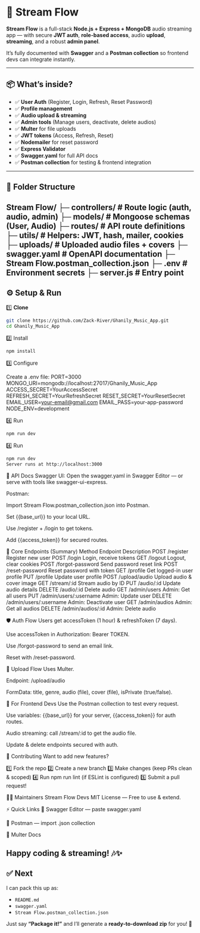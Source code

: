 # 🎵 Stream Flow

**Stream Flow** is a full-stack **Node.js + Express + MongoDB** audio streaming app — with secure **JWT auth**, **role-based access**, audio **upload**, **streaming**, and a robust **admin panel**.

It’s fully documented with **Swagger** and a **Postman collection** so frontend devs can integrate instantly.

---

## 📦 What’s inside?

- ✅ **User Auth** (Register, Login, Refresh, Reset Password)
- ✅ **Profile management**
- ✅ **Audio upload & streaming**
- ✅ **Admin tools** (Manage users, deactivate, delete audios)
- ✅ **Multer** for file uploads
- ✅ **JWT tokens** (Access, Refresh, Reset)
- ✅ **Nodemailer** for reset password
- ✅ **Express Validator**
- ✅ **Swagger.yaml** for full API docs
- ✅ **Postman collection** for testing & frontend integration

---

## 📁 Folder Structure

Stream Flow/
├─ controllers/ # Route logic (auth, audio, admin)
├─ models/ # Mongoose schemas (User, Audio)
├─ routes/ # API route definitions
├─ utils/ # Helpers: JWT, hash, mailer, cookies
├─ uploads/ # Uploaded audio files + covers
├─ swagger.yaml # OpenAPI documentation
├─ Stream Flow.postman_collection.json
├─ .env # Environment secrets
├─ server.js # Entry point
---

## ⚙️ Setup & Run

1️⃣ **Clone**

```bash
git clone https://github.com/Zack-River/Ghanily_Music_App.git
cd Ghanily_Music_App
```
2️⃣ Install

```bash
npm install
```

3️⃣ Configure

Create a .env file:
PORT=3000
MONGO_URI=mongodb://localhost:27017/Ghanily_Music_App
ACCESS_SECRET=YourAccessSecret
REFRESH_SECRET=YourRefreshSecret
RESET_SECRET=YourResetSecret
EMAIL_USER=your-email@gmail.com
EMAIL_PASS=your-app-password
NODE_ENV=development

4️⃣ Run

```bash
npm run dev
```
4️⃣ Run

```bash
npm run dev
Server runs at http://localhost:3000
```

📡 API Docs
Swagger UI: Open the swagger.yaml in Swagger Editor — or serve with tools like swagger-ui-express.

Postman:

Import Stream Flow.postman_collection.json into Postman.

Set {{base_url}} to your local URL.

Use /register + /login to get tokens.

Add {{access_token}} for secured routes.

📂 Core Endpoints (Summary)
Method	Endpoint	Description
POST	/register	Register new user
POST	/login	Login, receive tokens
GET	/logout	Logout, clear cookies
POST	/forgot-password	Send password reset link
POST	/reset-password	Reset password with token
GET	/profile	Get logged-in user profile
PUT	/profile	Update user profile
POST	/upload/audio	Upload audio & cover image
GET	/stream/:id	Stream audio by ID
PUT	/audio/:id	Update audio details
DELETE	/audio/:id	Delete audio
GET	/admin/users	Admin: Get all users
PUT	/admin/users/:username	Admin: Update user
DELETE	/admin/users/:username	Admin: Deactivate user
GET	/admin/audios	Admin: Get all audios
DELETE	/admin/audios/:id	Admin: Delete audio

🛡️ Auth Flow
Users get accessToken (1 hour) & refreshToken (7 days).

Use accessToken in Authorization: Bearer TOKEN.

Use /forgot-password to send an email link.

Reset with /reset-password.

🔐 Upload Flow
Uses Multer.

Endpoint: /upload/audio

FormData: title, genre, audio (file), cover (file), isPrivate (true/false).

🚀 For Frontend Devs
Use the Postman collection to test every request.

Use variables: {{base_url}} for your server, {{access_token}} for auth routes.

Audio streaming: call /stream/:id to get the audio file.

Update & delete endpoints secured with auth.

🤝 Contributing
Want to add new features?

1️⃣ Fork the repo
2️⃣ Create a new branch
3️⃣ Make changes (keep PRs clean & scoped)
4️⃣ Run npm run lint (if ESLint is configured)
5️⃣ Submit a pull request!

🧑‍💻 Maintainers
Stream Flow Devs
MIT License — Free to use & extend.

⚡ Quick Links
🧩 Swagger Editor — paste swagger.yaml

🧩 Postman — import .json collection

🧩 Multer Docs

Happy coding & streaming! 🎶✨
---

## ✅ **Next**

I can pack this up as:
- `README.md`
- `swagger.yaml`
- `Stream Flow.postman_collection.json`

Just say **“Package it!”** and I’ll generate a **ready-to-download zip** for you! 🚀